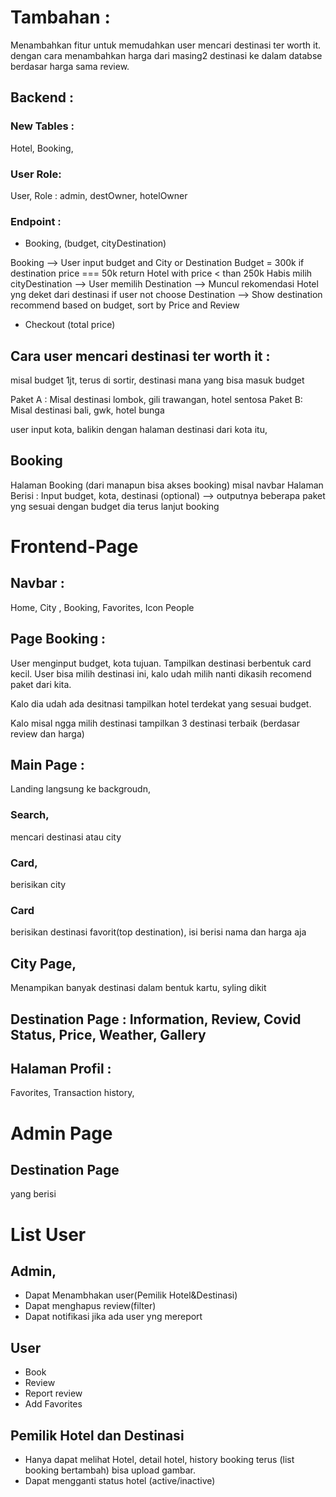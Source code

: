   # Tambahan :

  Menambahkan fitur untuk memudahkan user mencari destinasi ter worth it. dengan cara menambahkan harga dari masing2 destinasi ke dalam databse
  berdasar harga sama review.

  ## Backend :
  ### New Tables :
  Hotel, Booking, 

  ### User Role:
  User, Role : admin, destOwner, hotelOwner
  
  ### Endpoint : 
  - Booking, (budget, cityDestination)
  
  Booking --> User input budget and City or Destination 
  Budget = 300k
  if destination price === 50k 
  return Hotel with price < than 250k
  Habis milih cityDestination --> User memilih Destination --> Muncul rekomendasi Hotel yng deket dari destinasi
  if user not choose Destination --> Show destination recommend based on budget, sort by Price and Review

  - Checkout (total price)

  ## Cara user mencari destinasi ter worth it :

  misal budget 1jt, terus di sortir, destinasi mana yang bisa masuk budget

  Paket A : Misal destinasi lombok, gili trawangan, hotel sentosa
  Paket B: Misal destinasi bali, gwk, hotel bunga

  user input kota, balikin dengan halaman destinasi dari kota itu,

  ## Booking

  Halaman Booking (dari manapun bisa akses booking) misal navbar
  Halaman Berisi : Input budget, kota, destinasi (optional) --> outputnya beberapa paket yng sesuai dengan budget dia terus lanjut booking

  # Frontend-Page

  ## Navbar :

  Home, City , Booking, Favorites, Icon People

  ## Page Booking :

  User menginput budget, kota tujuan.
  Tampilkan destinasi berbentuk card kecil.
  User bisa milih destinasi ini, kalo udah milih nanti dikasih recomend paket dari kita.

  Kalo dia udah ada desitnasi tampilkan hotel terdekat yang sesuai budget.

  Kalo misal ngga milih destinasi tampilkan 3 destinasi terbaik (berdasar review dan harga)

  ## Main Page : 
  Landing langsung ke backgroudn,

  ### Search,

  mencari destinasi atau city

  ### Card,

  berisikan city

  ### Card

  berisikan destinasi favorit(top destination), isi berisi nama dan harga aja

  ## City Page,

  Menampikan banyak destinasi dalam bentuk kartu, syling dikit

  ## Destination Page : Information, Review, Covid Status, Price, Weather, Gallery

  ## Halaman Profil :

  Favorites, Transaction history,

  # Admin Page

  ## Destination Page

  yang berisi

  # List User

  ## Admin,
  - Dapat Menambhakan user(Pemilik Hotel&Destinasi)
  - Dapat menghapus review(filter)
  - Dapat notifikasi jika ada user yng mereport

  ## User
  - Book
  - Review
  - Report review
  - Add Favorites

  ## Pemilik Hotel dan Destinasi

  - Hanya dapat melihat Hotel, detail hotel, history booking terus (list booking bertambah) bisa upload gambar.
  - Dapat mengganti status hotel (active/inactive)

